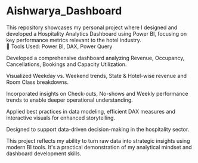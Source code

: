 # Aishwarya_Dashboard
This repository showcases my personal project where I designed and developed a Hospitality Analytics Dashboard using Power BI, focusing on key performance metrics relevant to the hotel industry.  
🔹 Tools Used: Power BI, DAX, Power Query

Developed a comprehensive dashboard analyzing Revenue, Occupancy, Cancellations, Bookings and Capacity Utilization.

Visualized Weekday vs. Weekend trends, State & Hotel-wise revenue and Room Class breakdowns.

Incorporated insights on Check-outs, No-shows and Weekly performance trends to enable deeper operational understanding.

Applied best practices in data modeling, efficient DAX measures and interactive visuals for enhanced storytelling.

Designed to support data-driven decision-making in the hospitality sector.

This project reflects my ability to turn raw data into strategic insights using modern BI tools. It's a practical demonstration of my analytical mindset and dashboard development skills.
